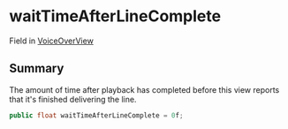 # waitTimeAfterLineComplete

Field in [VoiceOverView](./)

## Summary

The amount of time after playback has completed before this view reports that it's finished delivering the line.

```csharp
public float waitTimeAfterLineComplete = 0f;
```
